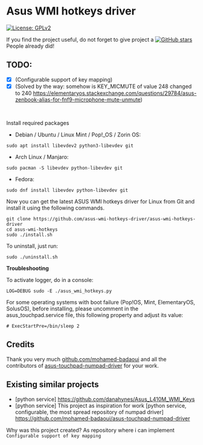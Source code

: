 # Asus WMI hotkeys driver

[![License: GPLv2](https://img.shields.io/badge/License-GPL_v2-blue.svg)](https://www.gnu.org/licenses/old-licenses/gpl-2.0.en.html)

If you find the project useful, do not forget to give project a [![GitHub stars](https://img.shields.io/github/stars/asus-linux-drivers/asus-wmi-hotkeys-driver.svg?style=flat-square)](https://github.com/asus-linux-drivers/asus-wmi-hotkeys-driver/stargazers) People already did!

## TODO:

- [x] (Configurable support of key mapping)
- [x] (Solved by the way: somehow is KEY_MICMUTE of value 248 changed to 240 https://elementaryos.stackexchange.com/questions/29784/asus-zenbook-alias-for-fnf9-microphone-mute-unmute)

<br/>

Install required packages

- Debian / Ubuntu / Linux Mint / Pop!_OS / Zorin OS:
```
sudo apt install libevdev2 python3-libevdev git
```

- Arch Linux / Manjaro:
```
sudo pacman -S libevdev python-libevdev git
```

- Fedora:
```
sudo dnf install libevdev python-libevdev git
```

Now you can get the latest ASUS WMI hotkeys driver for Linux from Git and install it using the following commands.
```
git clone https://github.com/asus-wmi-hotkeys-driver/asus-wmi-hotkeys-driver
cd asus-wmi-hotkeys
sudo ./install.sh
```

To uninstall, just run:
```
sudo ./uninstall.sh
```

**Troubleshooting**

To activate logger, do in a console:
```
LOG=DEBUG sudo -E ./asus_wmi_hotkeys.py
```

For some operating systems with boot failure (Pop!OS, Mint, ElementaryOS, SolusOS), before installing, please uncomment in the asus_touchpad.service file, this following property and adjust its value:
```
# ExecStartPre=/bin/sleep 2
```

## Credits

Thank you very much [github.com/mohamed-badaoui](github.com/mohamed-badaoui) and all the contributors of [asus-touchpad-numpad-driver](https://github.com/mohamed-badaoui/asus-touchpad-numpad-driver) for your work.

## Existing similar projects

- [python service] https://github.com/danahynes/Asus_L410M_WMI_Keys
- [python service] This project as inspiration for work [python service, configurable, the most spread repository of numpad driver] https://github.com/mohamed-badaoui/asus-touchpad-numpad-driver

Why was this project created? As repository where i can implement ```Configurable support of key mapping```
